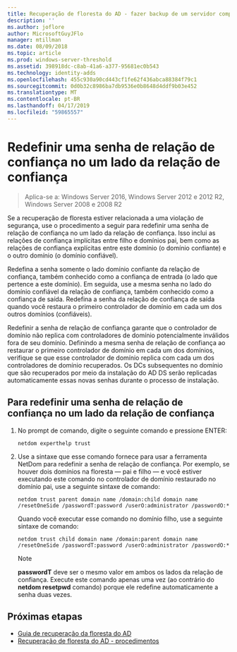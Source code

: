```yaml
---
title: Recuperação de floresta do AD - fazer backup de um servidor completo
description: ''
ms.author: joflore
author: MicrosoftGuyJFlo
manager: mtillman
ms.date: 08/09/2018
ms.topic: article
ms.prod: windows-server-threshold
ms.assetid: 398918dc-c8ab-41a6-a377-95681ec0b543
ms.technology: identity-adds
ms.openlocfilehash: 455c930a90cd443cf1fe62f436abca88384f79c1
ms.sourcegitcommit: 0d0b32c8986ba7db9536e0b8648d4ddf9b03e452
ms.translationtype: MT
ms.contentlocale: pt-BR
ms.lasthandoff: 04/17/2019
ms.locfileid: "59865557"
---
```

# <a name="resetting-a-trust-password-on-one-side-of-the-trust"></a>Redefinir uma senha de relação de confiança no um lado da relação de confiança  

>Aplica-se a: Windows Server 2016, Windows Server 2012 e 2012 R2, Windows Server 2008 e 2008 R2

 Se a recuperação de floresta estiver relacionada a uma violação de segurança, use o procedimento a seguir para redefinir uma senha de relação de confiança no um lado da relação de confiança. Isso inclui as relações de confiança implícitas entre filho e domínios pai, bem como as relações de confiança explícitas entre este domínio (o domínio confiante) e o outro domínio (o domínio confiável). 
  
 Redefina a senha somente o lado domínio confiante da relação de confiança, também conhecido como a confiança de entrada (o lado que pertence a este domínio). Em seguida, use a mesma senha no lado do domínio confiável da relação de confiança, também conhecido como a confiança de saída. Redefina a senha da relação de confiança de saída quando você restaura o primeiro controlador de domínio em cada um dos outros domínios (confiáveis). 
  
 Redefinir a senha de relação de confiança garante que o controlador de domínio não replica com controladores de domínio potencialmente inválidos fora de seu domínio. Definindo a mesma senha de relação de confiança ao restaurar o primeiro controlador de domínio em cada um dos domínios, verifique se que esse controlador de domínio replica com cada um dos controladores de domínio recuperados. Os DCs subsequentes no domínio que são recuperados por meio da instalação do AD DS serão replicadas automaticamente essas novas senhas durante o processo de instalação. 
  
## <a name="to-reset-a-trust-password-on-one-side-of-the-trust"></a>Para redefinir uma senha de relação de confiança no um lado da relação de confiança  
  
1. No prompt de comando, digite o seguinte comando e pressione ENTER:  

   ```  
   netdom experthelp trust  
   ```  
  
2. Use a sintaxe que esse comando fornece para usar a ferramenta NetDom para redefinir a senha de relação de confiança.
   Por exemplo, se houver dois domínios na floresta — pai e filho — e você estiver executando este comando no controlador de domínio restaurado no domínio pai, use a seguinte sintaxe de comando:  

   ```  
   netdom trust parent domain name /domain:child domain name /resetOneSide /passwordT:password /userO:administrator /passwordO:*  
   ```  

   Quando você executar esse comando no domínio filho, use a seguinte sintaxe de comando:  

   ```  
   netdom trust child domain name /domain:parent domain name /resetOneSide /passwordT:password /userO:administrator /passwordO:*  
   ```  

   > [!NOTE]
   > **passwordT** deve ser o mesmo valor em ambos os lados da relação de confiança. Execute este comando apenas uma vez (ao contrário do **netdom resetpwd** comando) porque ele redefine automaticamente a senha duas vezes. 
  
## <a name="next-steps"></a>Próximas etapas

- [Guia de recuperação da floresta do AD](AD-Forest-Recovery-Guide.md)
- [Recuperação de floresta do AD - procedimentos](AD-Forest-Recovery-Procedures.md)
